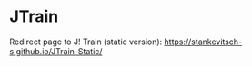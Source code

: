 # JTrain
Redirect page to J! Train (static version): https://stankevitsch-s.github.io/JTrain-Static/
